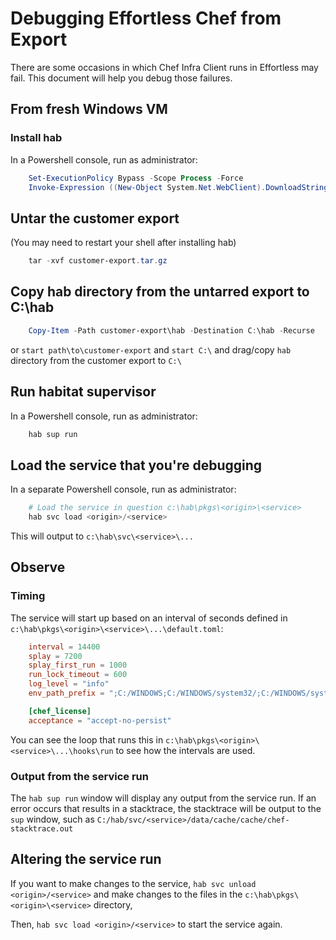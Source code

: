 # Debugging Effortless Chef from Export

There are some occasions in which Chef Infra Client runs in Effortless may fail. This document will help you debug those failures.

## From fresh Windows VM

### Install hab

In a Powershell console, run as administrator:

```powershell
    Set-ExecutionPolicy Bypass -Scope Process -Force
    Invoke-Expression ((New-Object System.Net.WebClient).DownloadString('https://raw.githubusercontent.com/habitat-sh/habitat/master/components/hab/install.ps1'))
```

## Untar the customer export
(You may need to restart your shell after installing hab)

```powershell
    tar -xvf customer-export.tar.gz
```

## Copy hab directory from the untarred export to C:\hab

```powershell
    Copy-Item -Path customer-export\hab -Destination C:\hab -Recurse
```

or `start path\to\customer-export` and `start C:\` and drag/copy `hab` directory from the customer export to `C:\`

## Run habitat supervisor

In a Powershell console, run as administrator:

```powershell
    hab sup run
```

## Load the service that you're debugging  

In a separate Powershell console, run as administrator:

```powershell
    # Load the service in question c:\hab\pkgs\<origin>\<service>
    hab svc load <origin>/<service> 
``` 

This will output to `c:\hab\svc\<service>\...`

## Observe

### Timing 
The service will start up based on an interval of seconds defined in `c:\hab\pkgs\<origin>\<service>\...\default.toml`:

```toml
    interval = 14400
    splay = 7200
    splay_first_run = 1000
    run_lock_timeout = 600
    log_level = "info"
    env_path_prefix = ";C:/WINDOWS;C:/WINDOWS/system32/;C:/WINDOWS/system32/WindowsPowerShell/v1.0;"

    [chef_license]
    acceptance = "accept-no-persist"
```

You can see the loop that runs this in `c:\hab\pkgs\<origin>\<service>\...\hooks\run` to see how the intervals are used.

### Output from the service run

The `hab sup run` window will display any output from the service run. If an error occurs that results in a stacktrace,
the stacktrace will be output to the `sup` window, such as `C:/hab/svc/<service>/data/cache/cache/chef-stacktrace.out`

## Altering the service run
If you want to make changes to the service, `hab svc unload <origin>/<service>` and make changes to the files in the `c:\hab\pkgs\<origin>\<service>` directory,

Then, `hab svc load <origin>/<service>` to start the service again.

